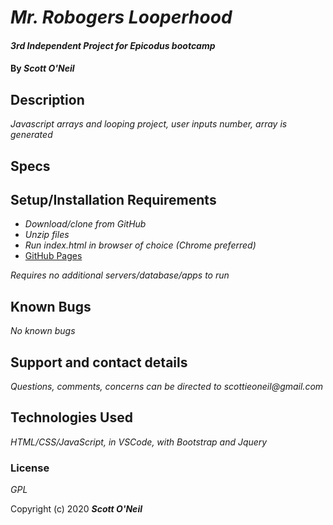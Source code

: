# _Mr. Robogers Looperhood_

#### _3rd Independent Project for Epicodus bootcamp_

#### By _**Scott O'Neil**_

## Description

_Javascript arrays and looping project, user inputs number, array is generated_

## Specs


## Setup/Installation Requirements

* _Download/clone from GitHub_
* _Unzip files_
* _Run index.html in browser of choice (Chrome preferred)_
* [GitHub Pages](https://spnoneil.github.io/codereview3/)

_Requires no additional servers/database/apps to run_

## Known Bugs

_No known bugs_

## Support and contact details

_Questions, comments, concerns can be directed to scottieoneil@gmail.com_

## Technologies Used

_HTML/CSS/JavaScript, in VSCode, with Bootstrap and Jquery_

### License

*GPL*

Copyright (c) 2020 **_Scott O'Neil_**